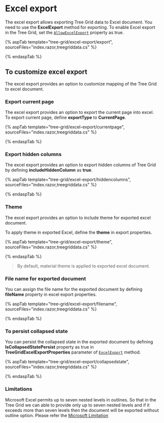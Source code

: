 # Excel export

The excel export allows exporting Tree Grid data to Excel document. You need to use the
 **ExcelExport** method for exporting. To enable Excel export in the Tree Grid, set the [`AllowExcelExport`](https://help.syncfusion.com/cr/blazor/Syncfusion.Blazor~Syncfusion.Blazor.TreeGrid.SfTreeGrid%601~AllowExcelExport.html) property as true.

{% aspTab template="tree-grid/excel-export/export", sourceFiles="index.razor,treegriddata.cs" %}

{% endaspTab %}

## To customize excel export

The excel export provides an option to customize mapping of the Tree Grid to excel document.

### Export current page

The excel export provides an option to export the current page into excel. To export current page, define **exportType** to **CurrentPage**.

{% aspTab template="tree-grid/excel-export/currentpage", sourceFiles="index.razor,treegriddata.cs" %}

{% endaspTab %}

### Export hidden columns

The excel export provides an option to export hidden columns of Tree Grid by defining **includeHiddenColumn** as **true**.

{% aspTab template="tree-grid/excel-export/hiddencolumns", sourceFiles="index.razor,treegriddata.cs" %}

{% endaspTab %}

### Theme

The excel export provides an option to include theme for exported excel document.

To apply theme in exported Excel, define the **theme** in export properties.

{% aspTab template="tree-grid/excel-export/theme", sourceFiles="index.razor,treegriddata.cs" %}

{% endaspTab %}

> By default, material theme is applied to exported excel document.

### File name for exported document

You can assign the file name for the exported document by defining **fileName** property in excel export properties.

{% aspTab template="tree-grid/excel-export/filename", sourceFiles="index.razor,treegriddata.cs" %}

{% endaspTab %}

### To persist collapsed state

You can persist the collapsed state in the exported document by defining **IsCollapsedStatePersist** property as true in **TreeGridExcelExportProperties** parameter of [`ExcelExport`](https://help.syncfusion.com/cr/blazor/Syncfusion.Blazor.TreeGrid.SfTreeGrid-1.html#Syncfusion_Blazor_TreeGrid_SfTreeGrid_1_ExcelExport_Syncfusion_Blazor_Grids_ExcelExportProperties_System_Nullable_System_Boolean__System_Object_System_Nullable_System_Boolean__) method.

{% aspTab template="tree-grid/excel-export/collapsedstate", sourceFiles="index.razor,treegriddata.cs" %}

{% endaspTab %}

### Limitations

Microsoft Excel permits up to seven nested levels in outlines. So that in the Tree Grid we can able to provide only up to seven nested levels and if it exceeds more than seven levels then the document will be exported without outline option. Please refer the [Microsoft Limitation](https://docs.microsoft.com/en-us/sql/reporting-services/report-builder/exporting-to-microsoft-excel-report-builder-and-ssrs?view=sql-server-2017#ExcelLimitations)
